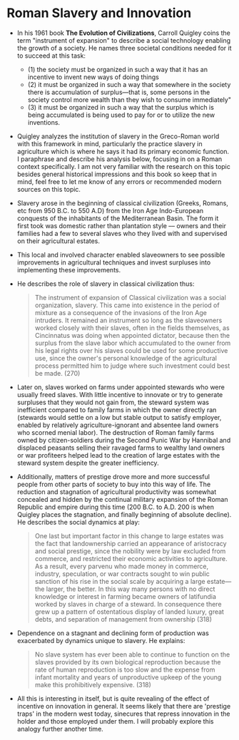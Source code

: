 # Roman Slavery and Innovation

- In his 1961 book __The Evolution of Civilizations__, Carroll Quigley coins the term "instrument of expansion" to describe a social technology enabling the growth of a society. He names three societal conditions needed for it to succeed at this task:

    -  (1) the society must be organized in such a way that it has an incentive to invent new ways of doing things
    - (2) it must be organized in such a way that somewhere in
the society there is accumulation of surplus—that is, some
persons in the society control more wealth than they wish
to consume immediately"
    - (3) it must be organized in such a way that the surplus which is being accumulated is being used to pay for or to utilize the new inventions.
    
- Quigley analyzes the institution of slavery in the Greco-Roman world with this framework in mind, particularly the practice slavery in agriculture which is where he says it had its primary economic function. I paraphrase and describe his analysis below, focusing in on a Roman context specifically. I am not very familiar with the research on this topic besides general historical impressions and this book so keep that in mind, feel free to let me know of any errors or recommended modern sources on this topic. 

- Slavery arose in the beginning of classical civilization (Greeks, Romans, etc from 950 B.C. to 550 A.D) from the Iron Age Indo-European conquests of the inhabitants of the Mediterranean Basin. The form it first took was domestic rather than plantation style –– owners and their families had a few to several slaves who they lived with and supervised on their agricultural estates.   

- This local and involved character enabled slaveowners to see possible improvements in agricultural techniques and invest surpluses into implementing these improvements.  

- He describes the role of slavery in classical civilization thus:

     > The instrument of expansion of Classical civilization was a social organization, slavery. This came into existence in the period of mixture as a consequence of the invasions of the Iron Age intruders. It remained an instrument so long as the slaveowners worked closely with their slaves, often in the fields themselves, as Cincinnatus was doing when appointed dictator, because then the surplus from the slave labor which accumulated to the owner from his legal rights over his slaves could be used for some productive use, since the owner's personal knowledge of the agricultural process permitted him to judge where such investment could best be made. (270)
     
- Later on, slaves worked on farms under appointed stewards who were usually freed slaves. With little incentive to innovate or try to generate surpluses that they would not gain from, the steward system was inefficient compared to family farms in which the owner directly ran (stewards would settle on a low but stable output to satisfy employer, enabled by relatively agriculture-ignorant and absentee land owners who scorned menial labor). The destruction of Roman family farms owned by citizen-soldiers during the Second Punic War by Hannibal and displaced peasants selling their ravaged farms to  wealthy land owners or war profiteers helped lead to the creation of large estates with the steward system despite the greater inefficiency. 

- Additionally, matters of prestige drove more and more successful people from other parts of society to buy into this way of life. The reduction and stagnation of agricultural productivity was somewhat concealed and hidden by the continual military expansion of the Roman Republic and empire during this time (200 B.C. to A.D. 200 is when Quigley places the stagnation, and finally beginning of absolute decline). He describes the social dynamics at play:

    > One last but important factor in this change to large estates was the fact that landownership carried an appearance of aristocracy and social prestige, since the nobility were by law excluded from commerce, and restricted their economic activities to agriculture. As a result, every parvenu who made money in commerce, industry, speculation, or war contracts sought to win public sanction of his rise in the social scale by acquiring a large estate—the larger, the better. In this way many persons with no direct knowledge or interest in farming became owners of latifundia worked by slaves in charge of a steward. In consequence there grew up a pattern of ostentatious display of landed luxury, great debts, and separation of management from ownership (318)
    
- Dependence on a stagnant and declining form of production was exacerbated by dynamics unique to slavery. He explains:
     
     > No slave system has ever been able to continue to function on the slaves provided by its own biological reproduction because the rate of human reproduction is too slow and the expense from infant mortality and years of unproductive upkeep of the young make this prohibitively expensive. (318)
     
- All this is interesting in itself, but is quite revealing of the effect of incentive on innovation in general. It seems likely that there are 'prestige traps' in the modern west today, sinecures that repress innovation in the holder and those employed under them. I will probably explore this analogy further another time.
